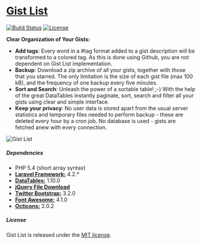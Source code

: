 # [Gist List](https://gistlist.nfshost.com)

[![Build Status](https://api.travis-ci.org/ksdev-pl/Gist-List.svg)](https://travis-ci.org/ksdev-pl/Gist-List)
[![License](http://img.shields.io/:license-mit-brightgreen.svg)](http://opensource.org/licenses/MIT)

__Clear Organization of Your Gists:__

* __Add tags__: Every word in a #tag format added to a gist description will be transformed to a colored tag. As this is done using Github, you are not dependent on Gist List implementation.
* __Backup__: Download a zip archive of all your gists, together with those that you starred. The only limitation is the size of each gist file (max 100 kB), and the frequency of one backup every five minutes.
* __Sort and Search__: Unleash the power of a sortable table! ;-) With the help of the great DataTables instantly paginate, sort, search and filter all your gists using clear and simple interface.
* __Keep your privacy__: No user data is stored apart from the usual server statistics and temporary files needed to perform backup - these are deleted every hour by a cron job. No database is used - gists are fetched anew with every connection.

![Gist List](https://dl.dropboxusercontent.com/s/j12ideo7y2t9ghg/gistlist-browser.png)

##### Dependencies
* PHP 5.4 (short array syntax)
* [__Laravel Framework:__](https://github.com/laravel/framework) 4.2.*
* [__DataTables:__](https://github.com/DataTables/DataTables) 1.10.0
* [__jQuery File Download__](https://github.com/johnculviner/jquery.fileDownload)
* [__Twitter Bootstrap:__](https://github.com/twbs/bootstrap) 3.2.0
* [__Font Awesome:__](https://github.com/FortAwesome/Font-Awesome) 4.1.0
* [__Octicons:__](https://github.com/github/octicons) 2.0.2

##### License
Gist List is released under the [MIT license](http://opensource.org/licenses/MIT).
